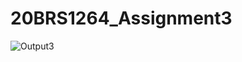 # 20BRS1264_Assignment3
![Output3](https://user-images.githubusercontent.com/94631731/150973380-5baa4633-e8ee-4d47-9849-9335d80524d3.png)

